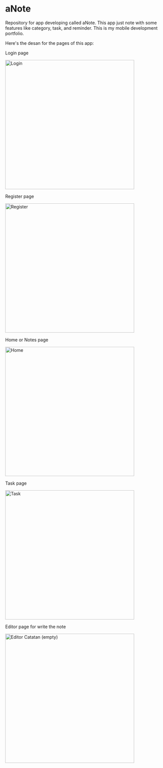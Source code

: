 # aNote
Repository for app developing called aNote. This app just note with some features like category, task, and reminder. This is my mobile development portfolio.


Here's the desan for the pages of this app:

Login page

<img width="411" alt="Login" src="https://github.com/user-attachments/assets/c07b6570-7f0d-4ce8-b2e9-a4c7248c2c0d" />


Register page

<img width="411" alt="Register" src="https://github.com/user-attachments/assets/dbac7d83-21e9-4a95-a10c-ea00475be17d" />


Home or Notes page

<img width="411" alt="Home" src="https://github.com/user-attachments/assets/586d250c-4284-46d5-86a6-0324bf660edd" />


Task page

<img width="411" alt="Task" src="https://github.com/user-attachments/assets/e406dbb5-60ae-4725-8140-f3f944ea5337" />


Editor page for write the note

<img width="411" alt="Editor Catatan (empty)" src="https://github.com/user-attachments/assets/ed6661cb-fbe2-4cba-bb25-72202a1cb307" />
